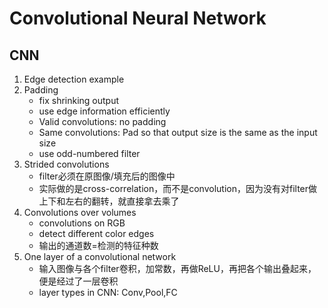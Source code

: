 # Convolutional Neural Network
## CNN
1. Edge detection example
2. Padding
   * fix shrinking output
   * use edge information efficiently
   * Valid convolutions: no padding
   * Same convolutions: Pad so that output size is the same as the input size
   * use odd-numbered filter
3. Strided convolutions
   * filter必须在原图像/填充后的图像中
   * 实际做的是cross-correlation，而不是convolution，因为没有对filter做上下和左右的翻转，就直接拿去乘了
4. Convolutions over volumes
   * convolutions on RGB
   * detect different color edges
   * 输出的通道数=检测的特征种数
5. One layer of a convolutional network
   * 输入图像与各个filter卷积，加常数，再做ReLU，再把各个输出叠起来，便是经过了一层卷积
   * layer types in CNN: Conv,Pool,FC